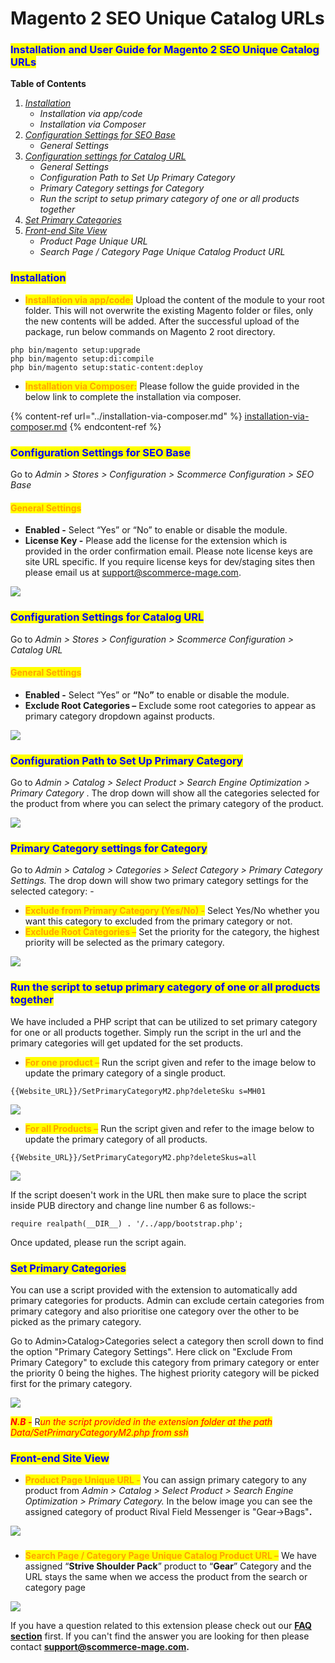 # Magento 2 SEO Unique Catalog URLs

### <mark style="color:blue;">Installation and User Guide for Magento 2 SEO Unique Catalog URLs</mark>&#x20;

**Table of Contents**

1. [_Installation_ ](magento-2-seo-unique-catalog-urls.md#toc_250008)
   * _Installation via app/code_&#x20;
   * _Installation via Composer_
2. [_Configuration Settings for SEO Base_](magento-2-seo-unique-catalog-urls.md#toc_250007)&#x20;
   * _General Settings_
3. [_Configuration settings for Catalog URL_ ](magento-2-seo-unique-catalog-urls.md#toc_250027)
   * _General Settings_&#x20;
   * _Configuration Path to Set Up Primary Category_&#x20;
   * _Primary Category settings for Category_&#x20;
   * _Run the script to setup primary category of one or all products together_&#x20;
4. [_Set Primary Categories_](magento-2-seo-unique-catalog-urls.md#set-primary-categories)
5. [_Front-end Site View_ ](magento-2-seo-unique-catalog-urls.md#toc_250024)
   * _Product Page Unique URL_&#x20;
   * _Search Page / Category Page Unique Catalog Product URL_&#x20;

### <mark style="color:blue;">Installation</mark> <a href="#toc_250008" id="toc_250008"></a>

* <mark style="color:orange;">**Installation via app/code:**</mark> Upload the content of the module to your root folder. This will not overwrite the existing Magento folder or files, only the new contents will be added. After the successful upload of the package, run below commands on Magento 2 root directory.

```
php bin/magento setup:upgrade
php bin/magento setup:di:compile
php bin/magento setup:static-content:deploy
```

* <mark style="color:orange;">**Installation via Composer:**</mark> Please follow the guide provided in the below link to complete the installation via composer.

{% content-ref url="../installation-via-composer.md" %}
[installation-via-composer.md](../installation-via-composer.md)
{% endcontent-ref %}

### <mark style="color:blue;">Configuration Settings for SEO Base</mark> <a href="#toc_250007" id="toc_250007"></a>

Go to _Admin > Stores > Configuration > Scommerce Configuration > SEO Base_

#### <mark style="color:orange;">General Settings</mark> <a href="#toc_250006" id="toc_250006"></a>

* **Enabled -** Select “Yes” or “No” to enable or disable the module.
* **License Key -** Please add the license for the extension which is provided in the order confirmation email. Please note license keys are site URL specific. If you require license keys for dev/staging sites then please email us at [support@scommerce-mage.com](mailto:support@scommerce-mage.com).

![](../../.gitbook/assets/config_seo.png)

### <mark style="color:blue;">Configuration Settings for Catalog URL</mark> <a href="#toc_250027" id="toc_250027"></a>

Go to _Admin > Stores > Configuration > Scommerce Configuration > Catalog URL_

#### <mark style="color:orange;">General Settings</mark> <a href="#toc_250026" id="toc_250026"></a>

* **Enabled -** Select “Yes” or **“**&#x4E;&#x6F;**”** to enable or disable the module.
* **Exclude Root Categories –** Exclude some root categories to appear as primary category dropdown against products.

![](../../.gitbook/assets/general_catalog.png)

### <mark style="color:blue;">Configuration Path to Set Up Primary Category</mark> <a href="#toc_250025" id="toc_250025"></a>

Go to _Admin > Catalog > Select Product > Search Engine Optimization > Primary Category_ . The drop down will show all the categories selected for the product from where you can select the primary category of the product.

![](<../../.gitbook/assets/13 (2)>)

### <mark style="color:blue;">Primary Category settings for Category</mark> <a href="#toc_250002" id="toc_250002"></a>

Go to _Admin > Catalog > Categories > Select Category > Primary Category Settings._ The drop down will show two primary category settings for the selected category: -

* <mark style="color:orange;">**Exclude from Primary Category (Yes/No) -**</mark> Select Yes/No whether you want this category to excluded from the primary category or not.
* <mark style="color:orange;">**Exclude Root Categories –**</mark> Set the priority for the category, the highest priority will be selected as the primary category.

![](<../../.gitbook/assets/4 (77)>)

### <mark style="color:blue;">Run the script to setup primary category of one or all products together</mark> <a href="#toc_250001" id="toc_250001"></a>

We have included a PHP script that can be utilized to set primary category for one or all products together. Simply run the script in the url and the primary categories will get updated for the set products.&#x20;

* <mark style="color:orange;">**For one product –**</mark> Run the script given and refer to the image below to update the primary category of a single product.

`{{Website_URL}}/SetPrimaryCategoryM2.php?deleteSku s=MH01`

![](<../../.gitbook/assets/5 (3)>)

* <mark style="color:orange;">**For all Products –**</mark> Run the script given and refer to the image below to update the primary category of all products.

`{{Website_URL}}/SetPrimaryCategoryM2.php?deleteSkus=all`

![](<../../.gitbook/assets/6 (29)>)

If the script doesen't work in the URL then make sure to place the script inside PUB directory and change line number 6 as follows:-&#x20;

```
require realpath(__DIR__) . '/../app/bootstrap.php';
```

Once updated, please run the script again.

### <mark style="color:blue;">Set Primary Categories</mark>

You can use a script provided with the extension to automatically add primary categories for products. Admin can exclude certain categories from primary category and also prioritise one category over the other to be picked as the primary category.

Go to Admin>Catalog>Categories select a category then scroll down to find the option "Primary Category Settings". Here click on "Exclude From Primary Category" to exclude this category from primary category or enter the priority 0 being the highes. The highest priority category will be picked first for the primary category.

![](<../../.gitbook/assets/1 (3).png>)

_<mark style="color:red;">**N.B -**</mark>_ &#x52;_<mark style="color:red;">un the script provided in the extension folder at the path Data/SetPrimaryCategoryM2.php from ssh</mark>_

### <mark style="color:blue;">Front-end Site View</mark> <a href="#toc_250024" id="toc_250024"></a>

* <mark style="color:orange;">**Product Page Unique URL -**</mark> You can assign primary category to any product from _Admin > Catalog > Select Product > Search Engine Optimization > Primary Category._ In the below image you can see the assigned category of product Rival Field Messenger is "Gear->Bags"**.**

![](<../../.gitbook/assets/14 (23)>)

### &#x20;<a href="#toc_250023" id="toc_250023"></a>

* <mark style="color:orange;">**Search Page / Category Page Unique Catalog Product URL –**</mark> We have assigned “**Strive Shoulder Pack**” product to “**Gear**” Category and the URL stays the same when we access the product from the search or category page

![](<../../.gitbook/assets/8 (19)>)

If you have a question related to this extension please check out our [**FAQ section**](https://www.scommerce-mage.com/magento-2-seo-unique-product-url.html#faq) first. If you can't find the answer you are looking for then please contact [**support@scommerce-mage.com**](mailto:core@scommerce-mage.com)**.**

